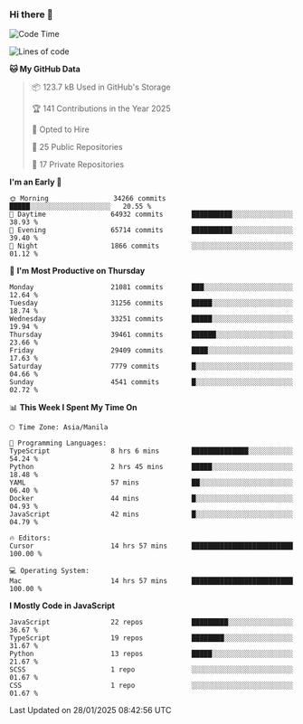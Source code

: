 ### Hi there 👋

<!--START_SECTION:waka-->
![Code Time](http://img.shields.io/badge/Code%20Time-1%2C418%20hrs%2057%20mins-blue)

![Lines of code](https://img.shields.io/badge/From%20Hello%20World%20I%27ve%20Written-63.9%20million%20lines%20of%20code-blue)

**🐱 My GitHub Data** 

> 📦 123.7 kB Used in GitHub's Storage 
 > 
> 🏆 141 Contributions in the Year 2025
 > 
> 💼 Opted to Hire
 > 
> 📜 25 Public Repositories 
 > 
> 🔑 17 Private Repositories 
 > 
**I'm an Early 🐤** 

```text
🌞 Morning                34266 commits       █████░░░░░░░░░░░░░░░░░░░░   20.55 % 
🌆 Daytime                64932 commits       ██████████░░░░░░░░░░░░░░░   38.93 % 
🌃 Evening                65714 commits       ██████████░░░░░░░░░░░░░░░   39.40 % 
🌙 Night                  1866 commits        ░░░░░░░░░░░░░░░░░░░░░░░░░   01.12 % 
```
📅 **I'm Most Productive on Thursday** 

```text
Monday                   21081 commits       ███░░░░░░░░░░░░░░░░░░░░░░   12.64 % 
Tuesday                  31256 commits       █████░░░░░░░░░░░░░░░░░░░░   18.74 % 
Wednesday                33251 commits       █████░░░░░░░░░░░░░░░░░░░░   19.94 % 
Thursday                 39461 commits       ██████░░░░░░░░░░░░░░░░░░░   23.66 % 
Friday                   29409 commits       ████░░░░░░░░░░░░░░░░░░░░░   17.63 % 
Saturday                 7779 commits        █░░░░░░░░░░░░░░░░░░░░░░░░   04.66 % 
Sunday                   4541 commits        █░░░░░░░░░░░░░░░░░░░░░░░░   02.72 % 
```


📊 **This Week I Spent My Time On** 

```text
🕑︎ Time Zone: Asia/Manila

💬 Programming Languages: 
TypeScript               8 hrs 6 mins        ██████████████░░░░░░░░░░░   54.24 % 
Python                   2 hrs 45 mins       █████░░░░░░░░░░░░░░░░░░░░   18.48 % 
YAML                     57 mins             ██░░░░░░░░░░░░░░░░░░░░░░░   06.40 % 
Docker                   44 mins             █░░░░░░░░░░░░░░░░░░░░░░░░   04.93 % 
JavaScript               42 mins             █░░░░░░░░░░░░░░░░░░░░░░░░   04.79 % 

🔥 Editors: 
Cursor                   14 hrs 57 mins      █████████████████████████   100.00 % 

💻 Operating System: 
Mac                      14 hrs 57 mins      █████████████████████████   100.00 % 
```

**I Mostly Code in JavaScript** 

```text
JavaScript               22 repos            █████████░░░░░░░░░░░░░░░░   36.67 % 
TypeScript               19 repos            ████████░░░░░░░░░░░░░░░░░   31.67 % 
Python                   13 repos            █████░░░░░░░░░░░░░░░░░░░░   21.67 % 
SCSS                     1 repo              ░░░░░░░░░░░░░░░░░░░░░░░░░   01.67 % 
CSS                      1 repo              ░░░░░░░░░░░░░░░░░░░░░░░░░   01.67 % 
```




 Last Updated on 28/01/2025 08:42:56 UTC
<!--END_SECTION:waka-->
